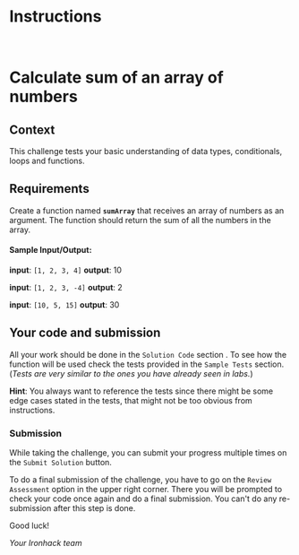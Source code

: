 # Instructions

<br>

# Calculate sum of an array of numbers

## Context

This challenge tests your basic understanding of data types, conditionals, loops and functions.

## Requirements

Create a function named **`sumArray`** that receives an array of numbers as an argument. The function should return the sum of all the numbers in the array.

#### Sample Input/Output:

**input**: `[1, 2, 3, 4]`
**output**: 10

**input**: `[1, 2, 3, -4]`
**output**: 2

**input**: `[10, 5, 15]`
**output**: 30

## Your code and submission

All your work should be done in the `Solution Code` section . To see how the function will be used check the tests provided in the `Sample Tests` section. (_Tests are very similar to the ones you have already seen in labs._)

<!-- All instructions are given in comments in the starter code inside `Your Solution` file. -->

**Hint**: You always want to reference the tests since there might be some edge cases stated in the tests, that might not be too obvious from instructions.

### Submission

While taking the challenge, you can submit your progress multiple times on the `Submit Solution` button.

To do a final submission of the challenge, you have to go on the `Review Assessment` option in the upper right corner. There you will be prompted to check your code once again and do a final submission. You can't do any re-submission after this step is done.

Good luck!

_Your Ironhack team_
